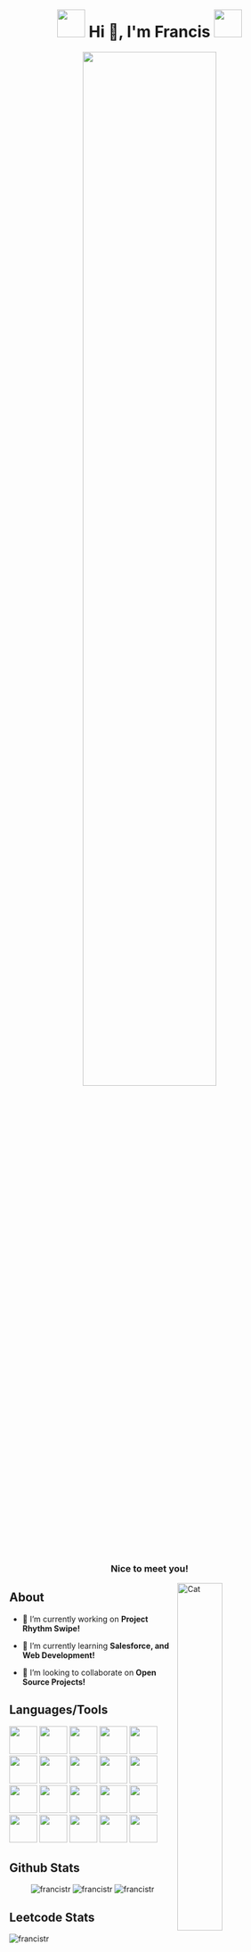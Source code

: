 <h1 align="center">
  <img src="https://github.com/FrancisTR/FrancisTR/assets/123771828/0c236a54-1df5-427c-939d-e4919390367f" width="50px" height="50px" />
  Hi 👋, I'm Francis
  <img src="https://github.com/FrancisTR/FrancisTR/assets/123771828/0c236a54-1df5-427c-939d-e4919390367f" width="50px" height="50px" />
</h1>


<div align="center"><img width="69%" src="https://user-images.githubusercontent.com/123771828/232997229-03aa5999-dbc0-421e-a284-1608d31041bb.gif" /></div>


<h3 align="center">Nice to meet you!</h3>
<img align="right" width="40%" src="https://github.com/FrancisTR/FrancisTR/assets/123771828/e98625ba-30af-47d2-af14-755f6055ada7" alt="Cat" />




## About
- 🔭 I’m currently working on **Project Rhythm Swipe!**

- 🌱 I’m currently learning **Salesforce, and Web Development!**

- 👯 I’m looking to collaborate on **Open Source Projects!**




## Languages/Tools
<p align="left">
  <img src="https://github.com/FrancisTR/FrancisTR/assets/123771828/9ffb89cd-1bdf-418a-ac24-4540d6902014" width="50px" height="50px" />
  <img src="https://github.com/FrancisTR/FrancisTR/assets/123771828/de393ab8-b0c2-48f9-bbcc-8f387c5126a1" width="50px" height="50px" />
  <img src="https://github.com/FrancisTR/FrancisTR/assets/123771828/f2821e55-854c-4cf7-b455-2df74f161985" width="50px" height="50px" />
  <img src="https://github.com/FrancisTR/FrancisTR/assets/123771828/e2b0bfaa-79e2-4363-9861-7c0e71636ae0" width="50px" height="50px" />
  <img src="https://github.com/FrancisTR/FrancisTR/assets/123771828/ed11ce47-1925-4085-9cdb-bc37bb22d3ce" width="50px" height="50px" />
  <img src="https://github.com/FrancisTR/FrancisTR/assets/123771828/3ad2e079-89ac-4e91-9daa-61b565ead8c1" width="50px" height="50px" />
  <img src="https://github.com/FrancisTR/FrancisTR/assets/123771828/4781ec80-a00e-4447-a935-5c0bae86ddfd" width="50px" height="50px" />
  <img src="https://github.com/FrancisTR/FrancisTR/assets/123771828/ca54f8ad-375e-4832-9709-47f5e8e6d8e6" width="50px" height="50px" />
  <img src="https://github.com/FrancisTR/FrancisTR/assets/123771828/2ca5bff5-6602-4318-ba0b-ec5cd9bbe931" width="50px" height="50px" />  
  <img src="https://github.com/FrancisTR/FrancisTR/assets/123771828/76784eca-2d10-4b96-b252-5a45fe3ac044" width="50px" height="50px" />
  <img src="https://github.com/FrancisTR/FrancisTR/assets/123771828/0af0c572-48e9-4c46-aa66-217ffd8c37c1" width="50px" height="50px" />
  <img src="https://github.com/FrancisTR/FrancisTR/assets/123771828/6994a6f7-a637-48b6-8a60-d3b6a8e7ac99" width="50px" height="50px" />
  <img src="https://github.com/FrancisTR/FrancisTR/assets/123771828/7ec0b8b6-47fa-4f90-a446-73f253fe5e37" width="50px" height="50px" />
  <img src="https://github.com/FrancisTR/FrancisTR/assets/123771828/86d9735a-c5ac-489d-a49f-9f3682de3924" width="50px" height="50px" />
  <img src="https://github.com/FrancisTR/FrancisTR/assets/123771828/379730ed-3429-45e9-a4b7-89e272800627" width="50px" height="50px" />
  <img src="https://github.com/FrancisTR/FrancisTR/assets/123771828/4ac3c8cc-1a9b-4b7d-b9da-ec618f6784ab" width="50px" height="50px" />
  <img src="https://github.com/FrancisTR/FrancisTR/assets/123771828/98bc30b2-0322-483e-bf09-ec86f02e0b6e" width="50px" height="50px" />
  <img src="https://github.com/FrancisTR/FrancisTR/assets/123771828/5d653c4c-3adf-4bfa-aa53-f0e7a7589546" width="50px" height="50px" />
  <img src="https://github.com/FrancisTR/FrancisTR/assets/123771828/a82a3977-c1cb-480c-b9e7-ba28b5fd86dc" width="50px" height="50px" />
  <img src="https://github.com/FrancisTR/FrancisTR/assets/123771828/8efd5ec8-8811-4e9c-b868-7105e1c4a63a" width="50px" height="50px" />
</p>






## Github Stats
<p align="center">
  <img src="https://github-readme-stats.vercel.app/api/top-langs?username=francistr&show_icons=true&locale=en&layout=compact&theme=codeSTACKr" alt="francistr" />
  <img src="https://github-readme-stats.vercel.app/api?username=francistr&show_icons=true&locale=en&theme=codeSTACKr&rank_icon=github" alt="francistr" />
  <img src="https://github-readme-streak-stats.herokuapp.com/?user=francistr&theme=codeSTACKr" alt="francistr" />
</p>




## Leetcode Stats
<p align="left">
  <img src="https://leetcard.jacoblin.cool/FrancisTR" alt="francistr" />
</p>
